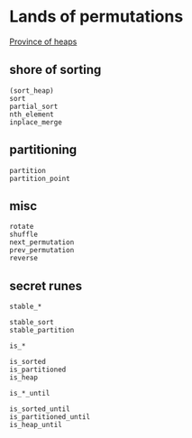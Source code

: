 # Lands of permutations

[Province of heaps](doc/heap.md)


## shore of sorting
    (sort_heap)
    sort
    partial_sort
    nth_element
    inplace_merge

## partitioning
    partition
    partition_point

## misc
    rotate
    shuffle
    next_permutation
    prev_permutation
    reverse


## secret runes
    stable_*

    stable_sort
    stable_partition

    is_*

    is_sorted
    is_partitioned
    is_heap

    is_*_until

    is_sorted_until
    is_partitioned_until
    is_heap_until

